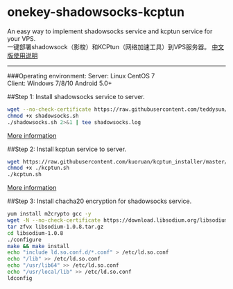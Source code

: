 # onekey-shadowsocks-kcptun
An easy way to implement shadowsocks service and kcptun service for your VPS.  
一键部署shadowsock（影梭）和KCPtun（网络加速工具）到VPS服务器。
[中文版使用说明](https://github.com/Joehaivo/onekey-shadowsocks-kcptun/blob/master/README-zhCN.md)
***********
###Operating environment:
Server: Linux CentOS 7  
Client: Windows 7/8/10  Android 5.0+  

##Step 1: Install shadowsocks service to server.  
```bash
wget --no-check-certificate https://raw.githubusercontent.com/teddysun/shadowsocks_install/master/shadowsocks.sh  
chmod +x shadowsocks.sh  
./shadowsocks.sh 2>&1 | tee shadowsocks.log  
```
[More information](https://github.com/Joehaivo/onekey-shadowsocks-kcptun/blob/master/shadowsocks-server-config.md)  

##Step 2: Install kcptun service to server.  
```bash
wget https://raw.githubusercontent.com/kuoruan/kcptun_installer/master/kcptun.sh  
chmod +x ./kcptun.sh  
./kcptun.sh  
```
[More information](https://github.com/Joehaivo/onekey-shadowsocks-kcptun/blob/master/kcptun-server-config.md)

##Step 3: Install chacha20 encryption for shadowsocks service.  
```bash
yum install m2crypto gcc -y  
wget -N --no-check-certificate https://download.libsodium.org/libsodium/releases/libsodium-1.0.8.tar.gz  
tar zfvx libsodium-1.0.8.tar.gz  
cd libsodium-1.0.8  
./configure  
make && make install  
echo "include ld.so.conf.d/*.conf" > /etc/ld.so.conf  
echo "/lib" >> /etc/ld.so.conf  
echo "/usr/lib64" >> /etc/ld.so.conf  
echo "/usr/local/lib" >> /etc/ld.so.conf  
ldconfig  
```


